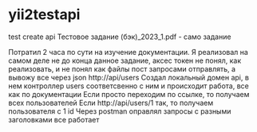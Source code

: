 # yii2testapi
test create api
Тестовое задание (бэк)_2023_1.pdf - само задание

Потратил 2 часа по сути на изучение документации.
Я реализовал на самом деле не до конца данное задание, аксес токен не понял, как реализовать, и не понял как файлы пост запросами отправлять, а вывожу все через json
http://api/users
Создал локальный домен api, в нем контроллер users
соответсвенно с ним и происходит работа, все как по документации
Если просто переходим по ссылке, то получаем всех пользователей
Если http://api/users/1 так, то получаем пользователя с 1 id
Через postman оправлял запросы с разными заголовками все работает